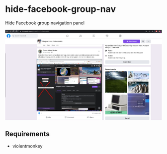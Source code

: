 # hide-facebook-group-nav
Hide Facebook group navigation panel

![example](/example.png)

## Requirements
* violentmonkey
